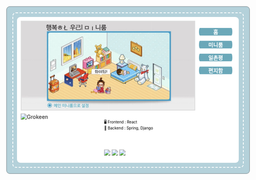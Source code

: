 
<!-- 제목 -->
<!-- <h1 align="center">Hi 👋, I'm Grokeen from Korea 🇰🇷</h1> -->
<!-- <h3 align="center">Surviving as a developer 🧗‍♀️</h3>   -->



<!-- 깃허브 상태 -->
<!-- ![Anurag's GitHub stats](https://github-readme-stats.vercel.app/api?username=Grokeen&show_icons=true&theme=radical) -->

<!--
📌 [포트폴리오](/portfolio.md)
📌 [PDF 다운로드](https://drive.google.com/file/d/1kXj9weLHKVow_333rESxEHxEiERa0n4B/view?usp=sharing)
📌 [메일 보내기](mailto:ygreen0516@gmail.com)
-->

<!-- 백준 알고리즘 레벨 -->
<!-- [![Solved.ac프로필](http://mazassumnida.wtf/api/v2/generate_badge?boj=ygreen0516)](https://solved.ac/ygreen0516) -->

<style>
.menu ul:hover {
    transform: scale(1.1);
    color: #fff;
    background-color: #27E09D;
    box-shadow: 0px 26px 56px 0px rgba(0, 0, 0, 0.10), 
                0px 102px 102px 0px rgba(0, 0, 0, 0.09), 
                0px 230px 138px 0px rgba(0, 0, 0, 0.05), 
                0px 410px 164px 0px rgba(0, 0, 0, 0.01), 
                0px 640px 179px 0px rgba(0, 0, 0, 0.00);
}
</style>
<div style="background-color: #b4d1da;
    border-radius: 9px;
    border: 1px solid #738186;
    width: 640px;
    height: 440px;
    margin: 66px auto;
    position: relative;">
        <div style="border: 2px dashed white;
    border-radius: 9px;
    left: 15px;
    top: 15px;
    right: 15px;
    bottom: 15px;
    position: absolute;">
            <div style="width: 585px;
    height: 385px;
    background-color: white;
    margin: 10px;
    border-radius: 9px;
    position: absolute;">
                <!--  -->
                <div style="width: 90%;
    padding: 10px;
    box-sizing: border-box;
    position: relative;">
                    <div style="display: flex;
    justify-content: space-between;">
                        <div class="mini-room">
                            <img style="width: 90%;
    border: 2px solid #ddd;"src="cyworld.jpeg" alt="Mini Room">
                        </div>
                    </div>
                </div>
                <!-- 사이드바? -->
                <div style="width: 15%;
    left: 480px;
    top: 15px;
    right: 15px;
    bottom: 15px;
    padding: 0px;
    box-sizing: border-box;
    position: absolute;">
                    <div class="menu">
                        <ul style="list-style: none;
    padding: 0;
    background-color: hsla(193, 36%, 52%, 0.891);
    border-radius: 10px / 40px;" >
                            <li style="margin: 10px;
    text-align: center;"><a style="text-decoration: none;
    color: #ffffff;
    font-weight: bold;" href="https://github.com/Grokeen">홈</a></li>
                        </ul>
                        <ul style="list-style: none;
    padding: 0;
    background-color: hsla(193, 36%, 52%, 0.891);
    border-radius: 10px / 40px;" >
                            <li style="margin: 10px;
    text-align: center;"><a style="text-decoration: none;
    color: #ffffff;
    font-weight: bold;" href="https://Grokeen.github.io">미니룸</a></li>
                        </ul>
                        <ul style="list-style: none;
    padding: 0;
    background-color: hsla(193, 36%, 52%, 0.891);
    border-radius: 10px / 40px;" >
                            <li style="margin: 10px;
    text-align: center;"><a style="text-decoration: none;
    color: #ffffff;
    font-weight: bold;" href="#">일촌평</a></li>
                        </ul>
                        <ul style="list-style: none;
    padding: 0;
    background-color: hsla(193, 36%, 52%, 0.891);
    border-radius: 10px / 40px;" >
                            <li style="margin: 10px;
    text-align: center;"><a style="text-decoration: none;
    color: #ffffff;
    font-weight: bold;" href="mailto:ygreen0516@gmail.com">편지함</a></li>
                        </ul>
                    </div>
                </div>
                <!--  -->
                <div style="padding: 10px;">
                    <div style="position: absolute;
    width: 120%;
    left: 10px;
    top: 255px;">
                        <img src="https://github-readme-stats.vercel.app/api/top-langs?username=Grokeen&show_icons=true&locale=en&layout=compact" alt="Grokeen" style="width:30%"/>
                    </div>
                    <div style="position: absolute;
    left: 230px;
    top: 270px;
    right: 15px;
    bottom: 15px;
    color: #000000;
    text-decoration: none;
    font-size:10px;">
                        🖥️ Frontend : React<br/>
                        🔌 Backend : Spring, Django
                    </div>
                    <div style="position: absolute;left: 230px;
    top: 350px;">
                        <img src="https://img.shields.io/github/followers/Grokeen?style=social" style="background-color: white"/>
                        <img src="https://img.shields.io/twitter/follow/groke_en"/>
                        <img src="https://komarev.com/ghpvc/?username=Grokeen&style=flat-square"/>
                    </div>
                </div>
                <!--  -->
            </div>
        </div>
    </div>



